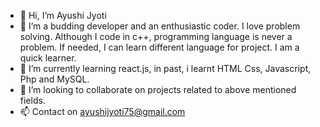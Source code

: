 - 👋 Hi, I’m Ayushi Jyoti
- 👀 I’m a budding developer and an enthusiastic coder. I love problem solving. Although I code in c++, programming language is never a problem. If needed, I can learn different language for project. I am a quick learner.
- 🌱 I’m currently learning react.js, in past, i learnt HTML
     Css, Javascript, Php and MySQL. 
- 💞️ I’m looking to collaborate on projects related to above mentioned fields. 
- 📫 Contact on ayushijyoti75@gmail.com

<!---
youknowme12/youknowme12 is a ✨ special ✨ repository because its `README.md` (this file) appears on your GitHub profile.
You can click the Preview link to take a look at your changes.
--->
